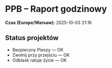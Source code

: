 # PPB – Raport godzinowy
**Czas (Europe/Warsaw):** 2025-10-03 21:16

## Status projektów
- Bezpieczny Pieszy — OK
- Zwolnij przy przejściu — OK
- Odblask ratuje życie — OK

